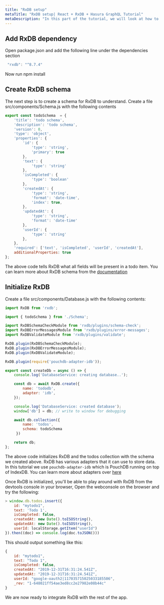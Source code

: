 ```yaml
---
title: "RxDB setup"
metaTitle: "RxDB setup| React + RxDB + Hasura GraphQL Tutorial"
metaDescription: "In this part of the tutorial, we will look at how to add RxDB dependency and configure it in the app by creating a schema"
---
```


## Add RxDB dependency

Open package.json and add the following line under the dependencies section

```js
 "rxdb": "^8.7.4"
```

Now run npm install

## Create RxDB schema

The next step is to create a schema for RxDB to understand. Create a file src/components/Schema.js
with the following contents

```js
export const todoSchema  = {
    'title': 'todo schema',
    'description': 'todo schema',
    'version': 0,
    'type': 'object',
    'properties': {
        'id': {
            'type': 'string',
            'primary': true
        },
        'text': {
            'type': 'string'
        },
        'isCompleted': {
            'type': 'boolean'
        },
        'createdAt': {
            'type': 'string',
            'format': 'date-time',
            'index': true,        
        },
        'updatedAt': {
            'type': 'string',
            'format': 'date-time'
        },
        'userId': {
            'type': 'string'
        },
    },
    'required': ['text', 'isCompleted', 'userId', 'createdAt'],
    additionalProperties: true
};
```

The above code tells RxDB what all fields will be present in a todo item. You can learn more about RxDB schema from the [documentation](https://rxdb.info/rx-schema.html)

## Initialize RxDB

Create a file src/components/Database.js with the following contents:

```js
import RxDB from 'rxdb';

import { todoSchema } from './Schema';

import RxDBSchemaCheckModule from 'rxdb/plugins/schema-check';
import RxDBErrorMessagesModule from 'rxdb/plugins/error-messages';
import RxDBValidateModule from 'rxdb/plugins/validate';

RxDB.plugin(RxDBSchemaCheckModule);
RxDB.plugin(RxDBErrorMessagesModule);
RxDB.plugin(RxDBValidateModule);

RxDB.plugin(require('pouchdb-adapter-idb'));

export const createDb = async () => {
    console.log('DatabaseService: creating database..');

    const db = await RxDB.create({
        name: 'tododb',
        adapter: 'idb',
    });

    console.log('DatabaseService: created database');
    window['db'] = db; // write to window for debugging

    await db.collection({
        name: 'todos',
        schema: todoSchema
     })

    return db;
};
```

The above code initializes RxDB and the todos collection with the schema we created above.
RxDB has various adapters that it can use to store data. In this tutorial we use `pouchdb-adapter-idb` which is PouchDB running on top of IndexDB. You can learn more about adapters over [here](https://rxdb.info/adapters.html)

Once RxDB is initialized, you'll be able to play around with RxDB from the devtools console in your browser, Open the webconsole on the browser and try the following:

```js
> window.db.todos.insert({
    id: "mytodo1",
    text: 'Todo 1',
    isCompleted: false,
    createdAt: new Date().toISOString(),
    updatedAt: new Date().toISOString(),
    userId: localStorage.getItem("userId")
}).then((doc) => console.log(doc.toJSON()))
```

This should output something like this:

```js
{
    id: "mytodo1",
    text: "Todo 1",
    isCompleted: false,
    createdAt: "2019-12-31T16:31:24.541Z",
    updatedAt: "2019-12-31T16:31:24.541Z",
    userId: "google-oauth2|117035715025033185506",
    _rev: "1-648021ff54ae3ed8cc2e27982e08b44c"
}
```

We are now ready to integrate RxDB with the rest of the app.